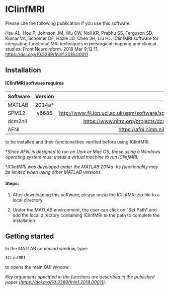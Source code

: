 # IClinfMRI

Please cite the following publication if you use this software:

Hsu AL, Hou P, Johnson JM, Wu CW, Noll KR, Prabhu SS, Ferguson SD, Kumar VA, Schomer DF, Hazle JD, Chen JH, Liu HL. IClinfMRI software for integrating functional MRI techniques in presurgical
mapping and clinical studies. Front Neuroinform. 2018 Mar 9;12:11. <https://doi.org/10.3389/fninf.2018.00011>

## Installation
#### **IClinfMRI** software requires

| Software      | Version | Link                                             |
| ------------- |:-------:| ------------------------------------------------:|
| MATLAB        | 2014a*  |  
| SPM12         | v6685   | http://www.fil.ion.ucl.ac.uk/spm/software/spm12/ |
| dcm2nii       |         | https://www.nitrc.org/projects/dcm2nii/          |
| AFNI          |         | https://afni.nimh.nih.gov/                       |

to be installed and their functionalities verified before using IClinfMRI.


**Since AFNI is designed to run on Unix or Mac OS, those using a Windows operating system must install a virtual machine to run IClinfMRI.*

**IClinfMRI was developed under the MATLAB 2014a. Its functionality may be limited when using other MATLAB versions.*

#### Steps:

1. After downloading this software, please unzip the IClinfMRI.zip file to a local directory. 

2. Under the MATLAB environment, the user can click on “Set Path” and add the local directory containing IClinfMRI to the path to complete the installation


## Getting started

In the MATLAB command window, type:
```
IClinfMRI 
```
to opens the main GUI window. 

*Key arguments specified in the functions are described in the published paper (<https://doi.org/10.3389/fninf.2018.00011>).*
